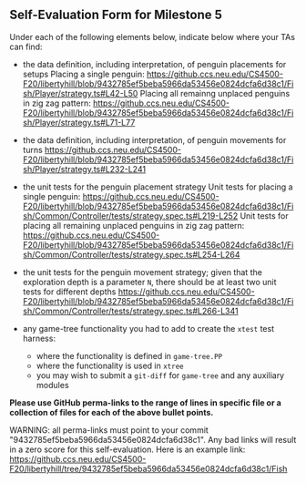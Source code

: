 ## Self-Evaluation Form for Milestone 5

Under each of the following elements below, indicate below where your
TAs can find:

- the data definition, including interpretation, of penguin placements for setups 
  Placing a single penguin: https://github.ccs.neu.edu/CS4500-F20/libertyhill/blob/9432785ef5beba5966da53456e0824dcfa6d38c1/Fish/Player/strategy.ts#L42-L50
  Placing all remainng unplaced penguins in zig zag pattern: https://github.ccs.neu.edu/CS4500-F20/libertyhill/blob/9432785ef5beba5966da53456e0824dcfa6d38c1/Fish/Player/strategy.ts#L71-L77

- the data definition, including interpretation, of penguin movements for turns
  https://github.ccs.neu.edu/CS4500-F20/libertyhill/blob/9432785ef5beba5966da53456e0824dcfa6d38c1/Fish/Player/strategy.ts#L232-L241

- the unit tests for the penguin placement strategy 
  Unit tests for placing a single penguin: https://github.ccs.neu.edu/CS4500-F20/libertyhill/blob/9432785ef5beba5966da53456e0824dcfa6d38c1/Fish/Common/Controller/tests/strategy.spec.ts#L219-L252
  Unit tests for placing all remaining unplaced penguins in zig zag pattern: https://github.ccs.neu.edu/CS4500-F20/libertyhill/blob/9432785ef5beba5966da53456e0824dcfa6d38c1/Fish/Common/Controller/tests/strategy.spec.ts#L254-L264

- the unit tests for the penguin movement strategy; 
  given that the exploration depth is a parameter `N`, there should be at least two unit tests for different depths 
  https://github.ccs.neu.edu/CS4500-F20/libertyhill/blob/9432785ef5beba5966da53456e0824dcfa6d38c1/Fish/Common/Controller/tests/strategy.spec.ts#L266-L341
  
- any game-tree functionality you had to add to create the `xtest` test harness:
  - where the functionality is defined in `game-tree.PP`
  - where the functionality is used in `xtree`
  - you may wish to submit a `git-diff` for `game-tree` and any auxiliary modules 

**Please use GitHub perma-links to the range of lines in specific
file or a collection of files for each of the above bullet points.**

  WARNING: all perma-links must point to your commit "9432785ef5beba5966da53456e0824dcfa6d38c1".
  Any bad links will result in a zero score for this self-evaluation.
  Here is an example link:
    <https://github.ccs.neu.edu/CS4500-F20/libertyhill/tree/9432785ef5beba5966da53456e0824dcfa6d38c1/Fish>

